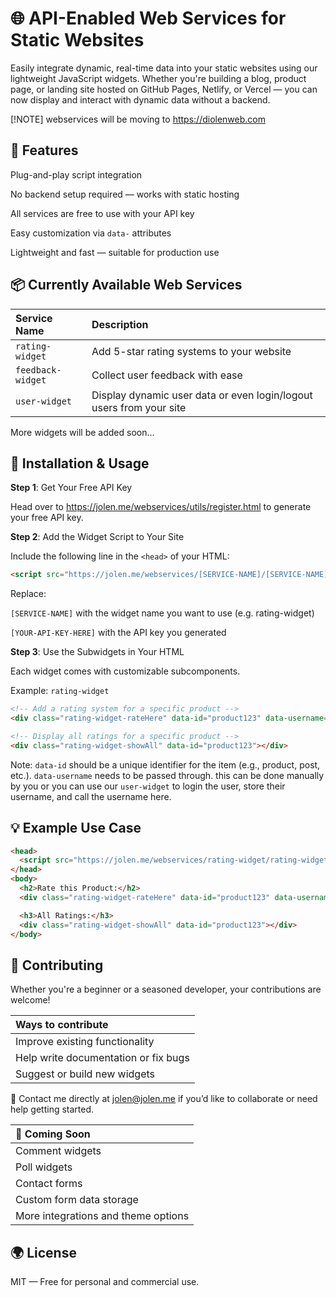 # 🌐 API-Enabled Web Services for Static Websites
Easily integrate dynamic, real-time data into your static websites using our lightweight JavaScript widgets. Whether you're building a blog, product page, or landing site hosted on GitHub Pages, Netlify, or Vercel — you can now display and interact with dynamic data without a backend.

[!NOTE]
webservices will be moving to https://diolenweb.com

## 🚀 Features
Plug-and-play script integration

No backend setup required — works with static hosting

All services are free to use with your API key

Easy customization via `data-` attributes

Lightweight and fast — suitable for production use

## 📦 Currently Available Web Services
|  Service Name   |                    Description                    |
| :-------------- | :------------------------------------------------ |
| `rating-widget` | Add 5-star rating systems to your website         |
| `feedback-widget` | Collect user feedback with ease                 |
| `user-widget` | Display dynamic user data or even login/logout users from your site             |

More widgets will be added soon...

## 🔧 Installation & Usage
**Step 1**: Get Your Free API Key

Head over to https://jolen.me/webservices/utils/register.html to generate your free API key.

**Step 2**: Add the Widget Script to Your Site

Include the following line in the `<head>` of your HTML:

```html
<script src="https://jolen.me/webservices/[SERVICE-NAME]/[SERVICE-NAME].js" data-api-key="[YOUR-API-KEY-HERE]"></script>
```

Replace:

`[SERVICE-NAME]` with the widget name you want to use (e.g. rating-widget)

`[YOUR-API-KEY-HERE]` with the API key you generated

**Step 3**: Use the Subwidgets in Your HTML

Each widget comes with customizable subcomponents.

Example: `rating-widget`

```html
<!-- Add a rating system for a specific product -->
<div class="rating-widget-rateHere" data-id="product123" data-username=""></div>

<!-- Display all ratings for a specific product -->
<div class="rating-widget-showAll" data-id="product123"></div>
```

Note: `data-id` should be a unique identifier for the item (e.g., product, post, etc.). `data-username` needs to be passed through. this can be done manually by you or you can use our `user-widget` to login the user, store their username, and call the username here. 

## 💡 Example Use Case

```html
<head>
  <script src="https://jolen.me/webservices/rating-widget/rating-widget.js" data-api-key="abc123xyz"></script>
</head>
<body>
  <h2>Rate this Product:</h2>
  <div class="rating-widget-rateHere" data-id="product123" data-username=""></div>

  <h3>All Ratings:</h3>
  <div class="rating-widget-showAll" data-id="product123"></div>
</body>
```

## 🤝 Contributing
Whether you're a beginner or a seasoned developer, your contributions are welcome!

|Ways to contribute|
|:--
|Improve existing functionality|
|Help write documentation or fix bugs|
|Suggest or build new widgets|


📧 Contact me directly at jolen@jolen.me if you’d like to collaborate or need help getting started.

|📅 Coming Soon|
|:--|
|Comment widgets|
|Poll widgets|
|Contact forms|
|Custom form data storage|
|More integrations and theme options|

## 🌍 License
MIT — Free for personal and commercial use.
